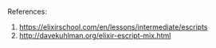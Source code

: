 

References:
1. https://elixirschool.com/en/lessons/intermediate/escripts
2. http://davekuhlman.org/elixir-escript-mix.html
